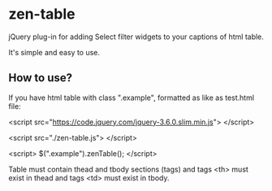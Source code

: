 # zen-table
jQuery plug-in for adding Select filter widgets to your captions of html table.

It's simple and easy to use.

<h2>How to use?</h2>

If you have html table with class ".example", formatted as like as test.html file:

&lt;script src="https://code.jquery.com/jquery-3.6.0.slim.min.js"&gt; &lt;/script&gt;

&lt;script src="./zen-table.js"&gt; &lt;/script&gt;

&lt;script&gt;
	$(".example").zenTable();
&lt;/script&gt;

Table must contain thead and tbody sections (tags) and tags &lt;th&gt; must exist in thead and tags &lt;td&gt; must exist in tbody.
